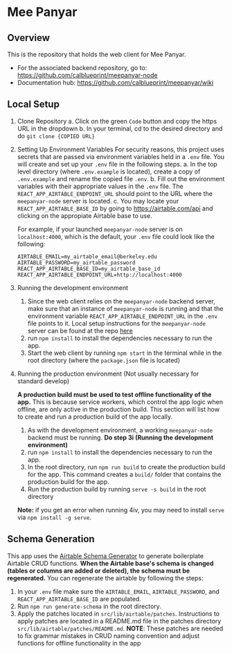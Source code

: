 # Mee Panyar

## Overview

This is the repository that holds the web client for Mee Panyar.
- For the associated backend repository, go to: https://github.com/calblueprint/meepanyar-node
- Documentation hub: https://github.com/calblueprint/meepanyar/wiki 


## Local Setup
1. Clone Repository
    a. Click on the green `Code` button and copy the https URL in the dropdown
    b. In your terminal, cd to the desired directory and do `git clone {COPIED URL}`
2. Setting Up Environment Variables
For security reasons, this project uses secrets that are passed via environment variables held in a `.env` file. You will create and set up your `.env` file in the following steps.
    a. In the top level directory (where `.env.example` is located), create a copy of `.env.example` and rename the copied file `.env`.
    b. Fill out the environment variables with their appropriate values in the `.env` file. The `REACT_APP_AIRTABLE_ENDPOINT_URL` should point to the URL where the `meepanyar-node` server is located.
    c. You may locate your `REACT_APP_AIRTABLE_BASE_ID` by going to https://airtable.com/api and clicking on the appropiate Airtable base to use.
    <br>

    For example, if your launched `meepanyar-node` server is on `localhost:4000`, which is the default, your `.env` file could look like the following:
    ```
    AIRTABLE_EMAIL=my_airtable_email@berkeley.edu
    AIRTABLE_PASSWORD=my_airtable_password
    REACT_APP_AIRTABLE_BASE_ID=my_airtable_base_id
    REACT_APP_AIRTABLE_ENDPOINT_URL=http://localhost:4000
    ```

3. Running the development environment
    1. Since the web client relies on the `meepanyar-node` backend server, make sure that an instance of `meepanyar-node` is running and that the environment variable `REACT_APP_AIRTABLE_ENDPOINT_URL` in the `.env` file points to it. Local setup instructions for the `meepanyar-node` server can be found at the repo [here](https://github.com/calblueprint/meepanyar-node)
    2. run `npm install` to install the dependencies necessary to run the app.
    3. Start the web client by running `npm start` in the terminal while in the root directory (where the `package.json` file is located)

4. Running the production environment (Not usually necessary for standard develop)

   **A production build must be used to test offline functionality of the app.** This is because service workers, which control the app logic when offline, are only active in the production build. This section will list how to create and run a production build of the app locally.
   
    1. As with the development environment, a working `meepanyar-node` backend must be running. **Do step 3i (Running the development environment)**
    2. run `npm install` to install the dependencies necessary to run the app.
    3. In the root directory, run `npm run build` to create the production build for the app. This command creates a `build/` folder that contains the production build for the app.
    4. Run the production build by running `serve -s build` in the root directory
   
    **Note:** if you get an error when running 4iv, you may need to install `serve` via `npm install -g serve`.


## Schema Generation
This app uses the [Airtable Schema Generator](https://github.com/aivantg/airtable-schema-generator) to generate boilerplate Airtable CRUD functions. **When the Airtable base's schema is changed (tables or columns are added or deleted), the schema must be regenerated.** You can regenerate the airtable by following the steps:
1. In your `.env` file make sure the `AIRTABLE_EMAIL`, `AIRTABLE_PASSWORD`, and `REACT_APP_AIRTABLE_BASE_ID` are populated.
2. Run `npm run generate-schema` in the root directory.
3. Apply the patches located in `src/lib/airtable/patches`. Instructions to apply patches are located in a README.md file in the patches directory `src/lib/airtable/patches/README.md`.
**NOTE**: These patches are needed to fix grammar mistakes in CRUD naming convention and adjust functions for offline functionality in the app
